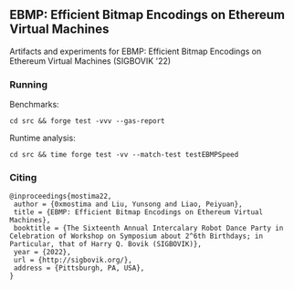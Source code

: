 ## EBMP: Efficient Bitmap Encodings on Ethereum Virtual Machines

Artifacts and experiments for EBMP: Efficient Bitmap Encodings on Ethereum Virtual Machines (SIGBOVIK '22) 

### Running

Benchmarks:
```
cd src && forge test -vvv --gas-report
```

Runtime analysis:
```
cd src && time forge test -vv --match-test testEBMPSpeed
```

### Citing

```
@inproceedings{mostima22,
 author = {0xmostima and Liu, Yunsong and Liao, Peiyuan},
 title = {EBMP: Efficient Bitmap Encodings on Ethereum Virtual Machines},
 booktitle = {The Sixteenth Annual Intercalary Robot Dance Party in Celebration of Workshop on Symposium about 2^6th Birthdays; in Particular, that of Harry Q. Bovik (SIGBOVIK)},
 year = {2022},
 url = {http://sigbovik.org/},
 address = {Pittsburgh, PA, USA},
}
```